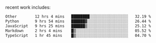 
<!--<img width="1415" height="100" alt="blu" src="https://github.com/rdsilva01/rdsilva01/assets/101207588/deb060e5-d035-4f09-b511-e3f50605b207">-->

<!-- \> Enthusiastic about developing and building solutions <br>
\> Computer Science and Engineering @ UBI -->

<!-- <a href="https://www.rodrigosilva.live/">personal website</a> 🏁 -->

<!-- ![](https://komarev.com/ghpvc/?username=rdsilva01) -->

recent work includes:
<!--START_SECTION:waka-->

```txt
Other        12 hrs 4 mins   ████████░░░░░░░░░░░░░░░░░   32.19 %
Python       9 hrs 54 mins   ██████▓░░░░░░░░░░░░░░░░░░   26.44 %
JavaScript   9 hrs 25 mins   ██████▒░░░░░░░░░░░░░░░░░░   25.12 %
Markdown     2 hrs 4 mins    █▒░░░░░░░░░░░░░░░░░░░░░░░   05.52 %
TypeScript   1 hr 45 mins    █▒░░░░░░░░░░░░░░░░░░░░░░░   04.70 %
```

<!--END_SECTION:waka-->

